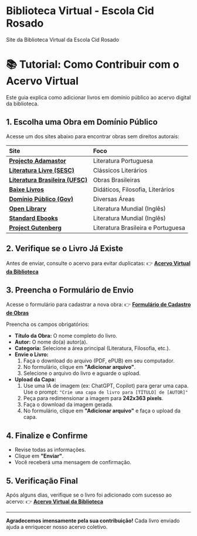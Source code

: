 # Biblioteca Virtual - Escola Cid Rosado

Site da Biblioteca Virtual da Escola Cid Rosado

# 📚 Tutorial: Como Contribuir com o Acervo Virtual

Este guia explica como adicionar livros em domínio público ao acervo digital da biblioteca.

## 1. Escolha uma Obra em Domínio Público

Acesse um dos sites abaixo para encontrar obras sem direitos autorais:

| Site | Foco |
| :--- | :--- |
| [**Projecto Adamastor**](https://projectoadamastor.org/catalogo/) | Literatura Portuguesa |
| [**Literatura Livre (SESC)**](https://literaturalivre.sescsp.org.br/) | Clássicos Literários |
| [**Literatura Brasileira (UFSC)**](https://literaturabrasileira.ufsc.br/navegacao/acervo/) | Obras Brasileiras |
| [**Baixe Livros**](https://www.baixelivros.com.br/didaticos) | Didáticos, Filosofia, Literários |
| [**Domínio Público (Gov)**](http://www.dominiopublico.gov.br/pesquisa/PesquisaObraForm.jsp) | Diversas Áreas |
| [**Open Library**](https://openlibrary.org/) | Literatura Mundial (Inglês) |
| [**Standard Ebooks**](https://standardebooks.org/ebooks) | Literatura Mundial (Inglês) |
| [**Project Gutenberg**](https://www.gutenberg.org/browse/languages/pt) | Literatura Brasileira e Portuguesa |

## 2. Verifique se o Livro Já Existe

Antes de enviar, consulte o acervo para evitar duplicatas:
👉 [**Acervo Virtual da Biblioteca**](https://bibliotecacidrosado.github.io/acervovirtual/)

## 3. Preencha o Formulário de Envio

Acesse o formulário para cadastrar a nova obra:
👉 [**Formulário de Cadastro de Obras**](https://forms.gle/8SrVahU119jTcv9dA)

Preencha os campos obrigatórios:

*   **Título da Obra:** O nome completo do livro.
*   **Autor:** O nome do(a) autor(a).
*   **Categoria:** Selecione a área principal (Literatura, Filosofia, etc.).
*   **Envie o Livro:**
    1.  Faça o download do arquivo (PDF, ePUB) em seu computador.
    2.  No formulário, clique em **"Adicionar arquivo"**.
    3.  Selecione o arquivo do livro e aguarde o upload.
*   **Upload da Capa:**
    1.  Use uma IA de imagem (ex: ChatGPT, Copilot) para gerar uma capa. Use o prompt:
        `"Crie uma capa de livro para [TÍTULO] de [AUTOR]"`
    2.  Peça para redimensionar a imagem para **242x363 pixels**.
    3.  Faça o download da imagem gerada.
    4.  No formulário, clique em **"Adicionar arquivo"** e faça o upload da capa.

## 4. Finalize e Confirme

*   Revise todas as informações.
*   Clique em **"Enviar"**.
*   Você receberá uma mensagem de confirmação.

## 5. Verificação Final

Após alguns dias, verifique se o livro foi adicionado com sucesso ao acervo:
👉 [**Acervo Virtual da Biblioteca**](https://bibliotecacidrosado.github.io/acervovirtual/)

---

**Agradecemos imensamente pela sua contribuição!** Cada livro enviado ajuda a enriquecer nosso acervo coletivo.
